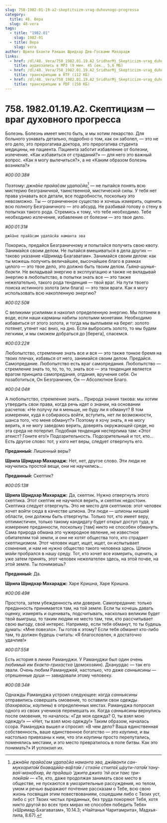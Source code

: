 ```yaml
---
slug: 758-1982-01-19-a2-skeptitsizm-vrag-duhovnogo-progressa
category:
  title: 48. Вера
  slug: 48-vera
tags:
  - title: "1982.01"
    slug: 1982-01
  - title: Вера
    slug: vera
author: Шрила Бхакти Ракшак Шридхар Дев-Госвами Махарадж
links:
  - href: /dl/48._Vera/758_1982.01.19.A2_SridharMj_Skepticizm-vrag_duhovnogo_progressa.mp3
    title: аудиозапись в MP3 (9 мин. 45 сек., 5,6 МБ)
  - href: /dl/48._Vera/758_1982.01.19.A2_SridharMj_Skepticizm-vrag_duhovnogo_progressa.rtf
    title: транскрипцию в RTF (112 КБ)
  - href: /dl/48._Vera/758_1982.01.19.A2_SridharMj_Skepticizm-vrag_duhovnogo_progressa.pdf
    title: транскрипцию в PDF (150 КБ)
---
```


# 758. 1982.01.19.A2. Скептицизм — враг духовного прогресса

Болезнь. Болезнь имеет место быть, и мы хотим лекарство. Для больного узнавать детально, подробно о том, как он заболел, — это не его дело, это прерогатива доктора, это прерогатива студента медицины, не пациента. Пациента заботит избавление от болезни, излечение. «Как избавиться от страданий?» — для него это важный вопрос. «Как я могу вылечиться?», а не «Каким образом болезнь возникла?»

*#00:00:38#*

Поэтому: *джн̃а̄не прайа̄сам удапа̄сйа*[^_ftn1] — не пытайся понять всю мистерию безграничной, таинственной, мистической силы. У тебя нет права узнавать все детали, все подробности, поскольку это невозможно. Ты — ограниченное существо и хочешь измерить, оценить всю полноту Безграничного — это абсурд. Не разбивай голову о стену в попытках такого рода. Стремись к тому, что тебе необходимо. Тебе необходимо излечение, избавление от болезни — это твое дело.

*#00:01:31#*

    джн̃а̄не прайа̄сам удапа̄сйа наманта эва

Покорись, предайся Безграничному и попытайся получить свою квоту. Занимайся своим делом. Не пытайся вмешиваться в дела других — таково указание «Шримад-Бхагаватам». Занимайся своим делом: как ты можешь получить величайшее, высочайшее благо в рамках целого — это твое дело, это должно быть твоим делом. *Гьяна-шунья-бхакти*. Не вкладывай энергию в эксплуатацию и также не вкладывай энергию в любопытство, в попытки знать все — это также нежелательно, такого рода тенденция — твой враг. На пути твоего поиска истинного золота (или блага) — это твои враги. Как я могу использовать всю накопленную энергию?

*#00:02:50#*

С великими усилиями я накопил определенную энергию. Мы потонем в воде, если наши карманы набиты золотыми монетами. Необходимо избавиться от этого золота, и тогда мы выплывем на берег: золото потянет, утянет нас вниз, на дно. Если выбросить золото, то мы будем легкими, и мы сможем добраться до [берега], спасемся.

*#00:03:22#*

Любопытство, стремление знать все и вся — это также тонкое бремя на твоих плечах, избавься от него, занимайся своим делом. Предайся. Самопредание. Любопытство есть враг самопредания. Любопытство — стремление знать то, то, то, то, знать все — эта тенденция является врагом принципа самопредания, отдания, вручения себя. Он позаботиться, Он Безграничен, Он — Абсолютное Благо.

*#00:04:04#*

А любопытство, стремление знать… Природа знания такова: мы хотим утвердить свои права, когда речь идет о знании, на основании расчетов: «Не получу ли я меньше, не буду ли я обманут? В том измерении, куда я собираюсь войти, вступить, нет ли возможности, шанса того, что меня обманут?» Поэтому я хочу знать, я не могу верить, я не могу заведомо верить, доверять окружающей среде, но эта среда не потерпит. Подобная тенденция нестерпима там: «Этот атеист? Гоните его!» Подозрительность. Подозрительный и тот, кто… Есть другое слово: тот, у кого нет веры, следует отвергнуть его.

**Преданный:** Лишенный веры?

**Шрила Шридхар Махарадж:** Нет, нет, другое слово. Эти люди не научились простой вещи, они не научились…

**Преданный:** Скептик?

*#00:05:13#*

**Шрила Шридхар Махарадж:** Да, скептик. Нужно отвергнуть этого скептика. Этот скептик не научился верить, и скептик недостоин. Скептика следует отвергнуть. Это не место для скептиков: этот человек хочет войти сюда в качестве шпиона. Эти люди — шпионы низшей области, они должны быть отвергнуты. Только тот, кто имеет веру, оптимистичен, только такому кандидату будет открыт доступ туда, в измерение преданности, поскольку [там] никто не способен обмануть. Сама природа обмана это чужеродное явление, не известное обитателям той земли, и они не хотят общества того, кто страдает скептицизмом. Этот человек ищет, ищет, ищет, он испытывает сомнения, и нам не нужно общество такого человека здесь. Шпион *майи* пробрался в нашу среду. Тот, кто хочет все измерить, оценить, а уже затем принять, этот человек нежелателен здесь, на этой почве, на этой земле. Ты понимаешь?

**Преданный:** Да.

**Шрила Шридхар Махарадж:** Харе Кришна, Харе Кришна.

*#00:06:49#*

Простота, затем убежденность или доверие. Самопредание: только преданность принимается там, на той земле. Если ты хочешь давать оценку, измерять и оценивать, подсчитывать, насколько великим будет твой выигрыш, то таким людям не место там, тем, кто рассчитывает свою выгоду, свой интерес. Например, если тебя обманут, то ты будешь думать: «Мне повезло». Ты готов к этому? Если тебя обманет кто-либо там, то должен будешь считать: «Я благословлен, я достаточно удачлив!»

*#00:07:55#*

Есть история в линии Рамануджи. У Рамануджи был один очень любимый им *бхакта-грихастха* (домохозяин). Дханурдас — так его звали. Очень любим Рамануджей, настолько, что даже *санньясины* — отрешенные души — завидовали этому человеку.

*#00:08:34#*

Однажды Рамануджа устроил следующее: когда *санньясины* отправились совершать омовение, то оставили свои одежды (*бахирвасы*, *каупины*) в определенных местах. Рамануджа попросил одного из своих учеников перемешать их. Когда *санньясины* вернулись после омовения, то началось: «Где моя одежда? О, ты взял мою одежду!» — «Нет, ты взял мою одежду!» Таким образом, началась ссора. Рамануджа вышел и спросил: «В чем дело? Ваша единственная собственность, ваше единственное богатство — это *каупина*, и вы настолько привязаны к ним, что эти *каупины* просто перепутались, поменялись местами, и это место превратилось в поле битвы. Как это понимать?» И успокоил их.



[^_ftn1]: *джн̃а̄не прайа̄сам удапа̄сйа наманта эва, джӣванти сан-мукхарита̄м̇ бхавадӣйа-ва̄рта̄м / стха̄не стхита̄х̣ ш́рути-гата̄м̇ тану-ва̄н̇-манобхир, йе пра̄йаш́о ’джита джито ’пй аси таис три-локйа̄м* — «Те, кто, даже продолжая занимать свое место в обществе, не пускаются в умозрительные рассуждения, но телом, умом и речью выражают почтение рассказам о Тебе, всю свою жизнь посвящая этим повествованиям, сошедшим либо с Твоих уст, либо с уст Твоих чистых преданных, без труда покоряют Тебя, хотя никто другой во всех трех мирах не способен победить Тебя» («Шримад-Бхагаватам», 10.14.3; «Чайтанья Чаритамрита», Мадхья-лила, 8.67).

